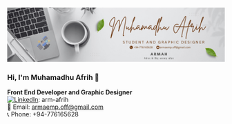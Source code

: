 ![Cover Image](https://github.com/armahah23/armahah23/blob/main/Cover.png)


### Hi, I'm Muhamadhu Afrih 👋

**Front End Developer and Graphic Designer**  
[![LinkedIn](https://img.shields.io/badge/-LinkedIn-blue?style=flat&logo=LinkedIn&logoColor=white)](https://linkedin.com/in/arm-afrih): arm-afrih
<br>
📧 Email: [armaemp.off@gmail.com](mailto:armaemp.off@gmail.com)  
📞 Phone: +94-776165628 
<!--
**armahah23/armahah23** is a ✨ _special_ ✨ repository because its `README.md` (this file) appears on your GitHub profile.

Here are some ideas to get you started:

- 🔭 I’m currently working on ...
- 🌱 I’m currently learning ...
- 👯 I’m looking to collaborate on ...
- 🤔 I’m looking for help with ...
- 💬 Ask me about ...
- 📫 How to reach me: ...
- 😄 Pronouns: ...
- ⚡ Fun fact: ...
-->
